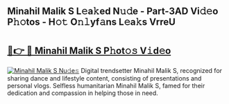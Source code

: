 ## Minahil Malik S L𝚎a𝚔ed N𝚞𝚍e - Part-3AD Vi𝚍𝚎o P𝚑𝚘tos - H𝚘𝚝 O𝚗𝚕yf𝚊ns L𝚎a𝚔s VrreU

# <h2><a href="http://kf1cnl.oniu.top/?m=Minahil+Malik+S">🔗👉 🔴 Minahil Malik S P𝚑ot𝚘𝚜 V𝚒d𝚎o</a></h2>

[![Minahil Malik S Nu𝚍e𝚜](https://i.imgur.com/0qMVB7G.gif)](http://kf1cnl.oniu.top/?m=Minahil+Malik+S)
Digital trendsetter Minahil Malik S, recognized for sharing dance and lifestyle content, consisting of presentations and personal vlogs. Selfless humanitarian Minahil Malik S, famed for their dedication and compassion in helping those in need.  
